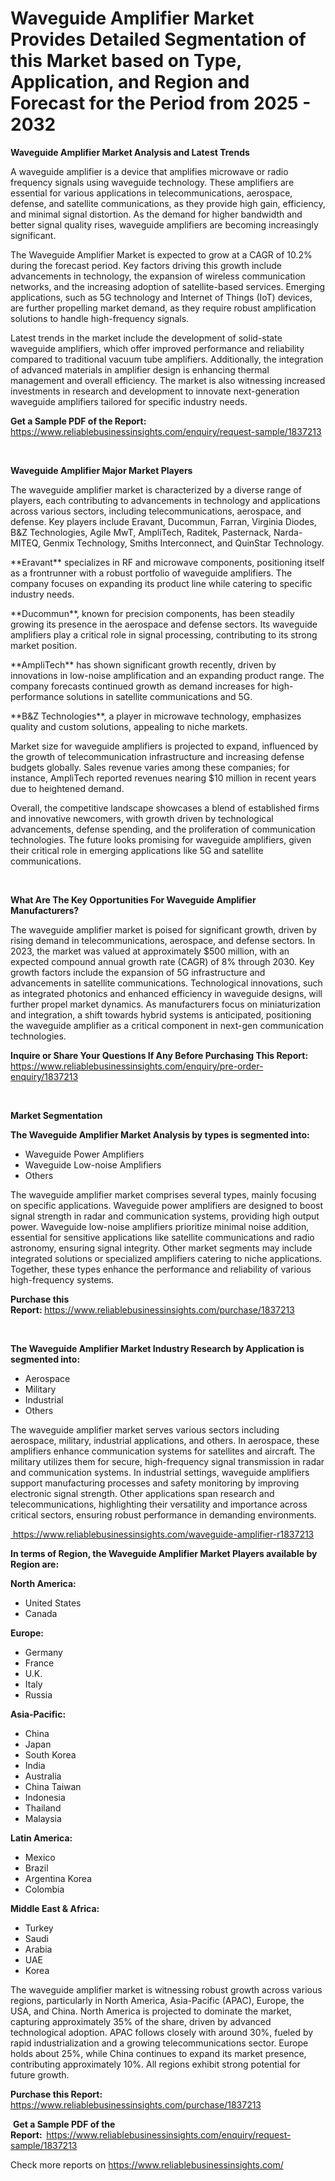 <p><h1>Waveguide Amplifier Market Provides Detailed Segmentation of this Market based on Type, Application, and Region and Forecast for the Period from 2025 - 2032</h1></p><p><strong>Waveguide Amplifier Market Analysis and Latest Trends</strong></p>
<p><p>A waveguide amplifier is a device that amplifies microwave or radio frequency signals using waveguide technology. These amplifiers are essential for various applications in telecommunications, aerospace, defense, and satellite communications, as they provide high gain, efficiency, and minimal signal distortion. As the demand for higher bandwidth and better signal quality rises, waveguide amplifiers are becoming increasingly significant.</p><p>The Waveguide Amplifier Market is expected to grow at a CAGR of 10.2% during the forecast period. Key factors driving this growth include advancements in technology, the expansion of wireless communication networks, and the increasing adoption of satellite-based services. Emerging applications, such as 5G technology and Internet of Things (IoT) devices, are further propelling market demand, as they require robust amplification solutions to handle high-frequency signals.</p><p>Latest trends in the market include the development of solid-state waveguide amplifiers, which offer improved performance and reliability compared to traditional vacuum tube amplifiers. Additionally, the integration of advanced materials in amplifier design is enhancing thermal management and overall efficiency. The market is also witnessing increased investments in research and development to innovate next-generation waveguide amplifiers tailored for specific industry needs.</p></p>
<p><strong>Get a Sample PDF of the Report:&nbsp;</strong> <a href="https://www.reliablebusinessinsights.com/enquiry/request-sample/1837213?utm_campaign=2313&utm_medium=2&utm_source=Github&utm_content=ia&utm_term=06042025&utm_id=waveguide-amplifier">https://www.reliablebusinessinsights.com/enquiry/request-sample/1837213</a></p>
<p>&nbsp;</p>
<p><strong>Waveguide Amplifier Major Market Players</strong></p>
<p><p>The waveguide amplifier market is characterized by a diverse range of players, each contributing to advancements in technology and applications across various sectors, including telecommunications, aerospace, and defense. Key players include Eravant, Ducommun, Farran, Virginia Diodes, B&Z Technologies, Agile MwT, AmpliTech, Raditek, Pasternack, Narda-MITEQ, Genmix Technology, Smiths Interconnect, and QuinStar Technology.</p><p>**Eravant** specializes in RF and microwave components, positioning itself as a frontrunner with a robust portfolio of waveguide amplifiers. The company focuses on expanding its product line while catering to specific industry needs. </p><p>**Ducommun**, known for precision components, has been steadily growing its presence in the aerospace and defense sectors. Its waveguide amplifiers play a critical role in signal processing, contributing to its strong market position.</p><p>**AmpliTech** has shown significant growth recently, driven by innovations in low-noise amplification and an expanding product range. The company forecasts continued growth as demand increases for high-performance solutions in satellite communications and 5G.</p><p>**B&Z Technologies**, a player in microwave technology, emphasizes quality and custom solutions, appealing to niche markets.</p><p>Market size for waveguide amplifiers is projected to expand, influenced by the growth of telecommunication infrastructure and increasing defense budgets globally. Sales revenue varies among these companies; for instance, AmpliTech reported revenues nearing $10 million in recent years due to heightened demand.</p><p>Overall, the competitive landscape showcases a blend of established firms and innovative newcomers, with growth driven by technological advancements, defense spending, and the proliferation of communication technologies. The future looks promising for waveguide amplifiers, given their critical role in emerging applications like 5G and satellite communications.</p></p>
<p>&nbsp;</p>
<p><strong>What Are The Key Opportunities For Waveguide Amplifier Manufacturers?</strong></p>
<p><p>The waveguide amplifier market is poised for significant growth, driven by rising demand in telecommunications, aerospace, and defense sectors. In 2023, the market was valued at approximately $500 million, with an expected compound annual growth rate (CAGR) of 8% through 2030. Key growth factors include the expansion of 5G infrastructure and advancements in satellite communications. Technological innovations, such as integrated photonics and enhanced efficiency in waveguide designs, will further propel market dynamics. As manufacturers focus on miniaturization and integration, a shift towards hybrid systems is anticipated, positioning the waveguide amplifier as a critical component in next-gen communication technologies.</p></p>
<p><strong>Inquire or Share Your Questions If Any Before Purchasing This Report:</strong> <a href="https://www.reliablebusinessinsights.com/enquiry/pre-order-enquiry/1837213?utm_campaign=2313&utm_medium=2&utm_source=Github&utm_content=ia&utm_term=06042025&utm_id=waveguide-amplifier">https://www.reliablebusinessinsights.com/enquiry/pre-order-enquiry/1837213</a></p>
<p>&nbsp;</p>
<p><strong>Market Segmentation</strong></p>
<p><strong>The Waveguide Amplifier Market Analysis by types is segmented into:</strong></p>
<p><ul><li>Waveguide Power Amplifiers</li><li>Waveguide Low-noise Amplifiers</li><li>Others</li></ul></p>
<p><p>The waveguide amplifier market comprises several types, mainly focusing on specific applications. Waveguide power amplifiers are designed to boost signal strength in radar and communication systems, providing high output power. Waveguide low-noise amplifiers prioritize minimal noise addition, essential for sensitive applications like satellite communications and radio astronomy, ensuring signal integrity. Other market segments may include integrated solutions or specialized amplifiers catering to niche applications. Together, these types enhance the performance and reliability of various high-frequency systems.</p></p>
<p><strong>Purchase this Report:&nbsp;</strong><a href="https://www.reliablebusinessinsights.com/purchase/1837213?utm_campaign=2313&utm_medium=2&utm_source=Github&utm_content=ia&utm_term=06042025&utm_id=waveguide-amplifier">https://www.reliablebusinessinsights.com/purchase/1837213</a></p>
<p>&nbsp;</p>
<p><strong>The Waveguide Amplifier Market Industry Research by Application is segmented into:</strong></p>
<p><ul><li>Aerospace</li><li>Military</li><li>Industrial</li><li>Others</li></ul></p>
<p><p>The waveguide amplifier market serves various sectors including aerospace, military, industrial applications, and others. In aerospace, these amplifiers enhance communication systems for satellites and aircraft. The military utilizes them for secure, high-frequency signal transmission in radar and communication systems. In industrial settings, waveguide amplifiers support manufacturing processes and safety monitoring by improving electronic signal strength. Other applications span research and telecommunications, highlighting their versatility and importance across critical sectors, ensuring robust performance in demanding environments.</p></p>
<p><a href="https://www.reliablebusinessinsights.com/waveguide-amplifier-r1837213?utm_campaign=2313&utm_medium=2&utm_source=Github&utm_content=ia&utm_term=06042025&utm_id=waveguide-amplifier">&nbsp;https://www.reliablebusinessinsights.com/waveguide-amplifier-r1837213</a></p>
<p><strong>In terms of Region, the Waveguide Amplifier Market Players available by Region are:</strong></p>
<p>
    <p> <strong> North America: </strong>
        <ul>
            <li>United States</li>
            <li>Canada</li>
        </ul>
        </p> 
    <p> <strong> Europe: </strong>
        <ul>
            <li>Germany</li>
            <li>France</li>
            <li>U.K.</li>
            <li>Italy</li>
            <li>Russia</li>
        </ul>
        </p> 
    <p> <strong> Asia-Pacific: </strong>
        <ul>
            <li>China</li>
            <li>Japan</li>
            <li>South Korea</li>
            <li>India</li>
            <li>Australia</li>
            <li>China Taiwan</li>
            <li>Indonesia</li>
            <li>Thailand</li>
            <li>Malaysia</li>
        </ul>
        </p> 
    <p> <strong> Latin America: </strong>
        <ul>
            <li>Mexico</li>
            <li>Brazil</li>
            <li>Argentina Korea</li>
            <li>Colombia</li>
        </ul>
        </p> 
    <p> <strong> Middle East & Africa: </strong>
        <ul>
            <li>Turkey</li>
            <li>Saudi</li>
            <li>Arabia</li>
            <li>UAE</li>
            <li>Korea</li>
        </ul>
    </p>
    </p>
<p><p>The waveguide amplifier market is witnessing robust growth across various regions, particularly in North America, Asia-Pacific (APAC), Europe, the USA, and China. North America is projected to dominate the market, capturing approximately 35% of the share, driven by advanced technological adoption. APAC follows closely with around 30%, fueled by rapid industrialization and a growing telecommunications sector. Europe holds about 25%, while China continues to expand its market presence, contributing approximately 10%. All regions exhibit strong potential for future growth.</p></p>
<p><strong>Purchase this Report: </strong><a href="https://www.reliablebusinessinsights.com/purchase/1837213?utm_campaign=2313&utm_medium=2&utm_source=Github&utm_content=ia&utm_term=06042025&utm_id=waveguide-amplifier">https://www.reliablebusinessinsights.com/purchase/1837213</a></p>
<p>&nbsp;<strong>Get a Sample PDF of the Report:&nbsp;&nbsp;</strong><a href="https://www.reliablebusinessinsights.com/enquiry/request-sample/1837213?utm_campaign=2313&utm_medium=2&utm_source=Github&utm_content=ia&utm_term=06042025&utm_id=waveguide-amplifier">https://www.reliablebusinessinsights.com/enquiry/request-sample/1837213</a></p>
<p><strong></strong></p>
<p>Check more reports on <a href="https://www.reliablebusinessinsights.com/?utm_campaign=2313&utm_medium=2&utm_source=Github&utm_content=ia&utm_term=06042025&utm_id=waveguide-amplifier">https://www.reliablebusinessinsights.com/</a></p>